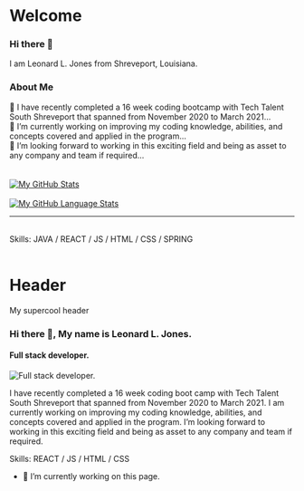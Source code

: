 <div class="header">
  <h1>Welcome</h1>
 </div>


### Hi there 👋 
 I am Leonard L. Jones from Shreveport, Louisiana. 
  ### About Me
  
🔭 I have recently completed a 16 week coding bootcamp with Tech Talent South Shreveport that spanned from November 2020 to March 2021...
<br>
🌱 I’m currently working on improving my coding knowledge, abilities, and concepts covered and applied in the program...
<br>
👯 I’m looking forward to working in this exciting field and being as asset to any company and team if required...
<br>
<br>
<br>
[![My GitHub Stats](https://github-readme-stats.vercel.app/api/?username=LLJ3288&count_private=true&theme=tokyonight&showicons=true)]()
<br>
<br>
[![My GitHub Language Stats](https://github-readme-stats.vercel.app/api/top-langs/?username=LLJ3288&langs_count=5&theme=tokyonight)]()

<hr>
<br>
Skills:  JAVA / REACT / JS / HTML / CSS / SPRING


<!--
**LLJ3288/LLJ3288** is a ✨ _special_ ✨ repository because its `README.md` (this file) appears on your GitHub profile.

Here are some ideas to get you started:

- 🔭 I have recently completed a 16 week coding bootcamp with Tech Talent South Shreveport that spanned from November 2020 to March 2021... 
- 🌱 I’m currently working on improving my coding knowledge, abilities, and concepts covered and applied in the program...
- 👯 I’m looking forward to working in this exciting field and being as asset to any company and team if required...
- 📫 How to reach me: ...

- ⚡ Fun fact: ...
-->
<br>
<br>
<div class="header">
  <h1>Header</h1>
  <p>My supercool header</p>
</div>

### Hi there 👋, My name is Leonard L. Jones.
#### Full stack developer. 
![Full stack developer. ](https://arturssmirnovs.github.io/github-profile-readme-generator/images/banner.png)

I have recently completed a 16 week coding boot camp with Tech Talent South Shreveport that spanned from November 2020 to March 2021. I am currently working on improving my coding knowledge, abilities, and concepts covered and applied in the program. I’m looking forward to working in this exciting field and being as asset to any company and team if required.

Skills: REACT / JS / HTML / CSS

- 🔭 I’m currently working on this page. 




 


























